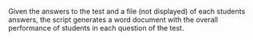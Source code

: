 Given the answers to the test and a file (not displayed) of each students answers, the script generates a word document
with the overall performance of students in each question of the test.
